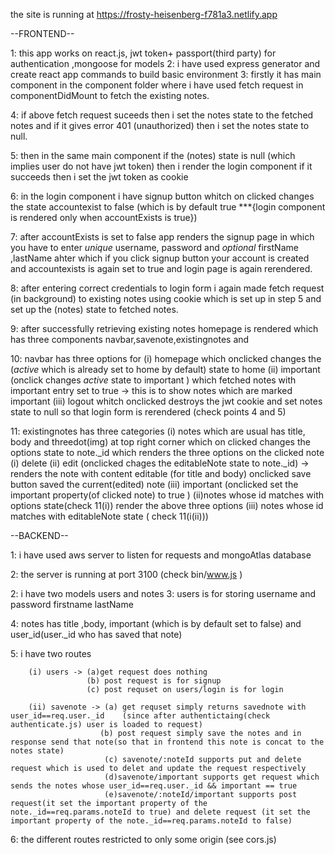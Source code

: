 
the site is running at https://frosty-heisenberg-f781a3.netlify.app

--FRONTEND--

1: this app works on react.js, jwt token+ passport(third party) for authentication ,mongoose for models 
2: i have used express generator and create react app commands to build basic environment
3: firstly it has main component in the component folder where i have used fetch request in componentDidMount to fetch the existing notes.

4: if above fetch request suceeds then i set the notes state to the fetched notes and if it gives error 401 (unauthorized) then i set the notes state to null.

5: then in the same main component if the (notes) state is null (which implies user do not have jwt token) then i render the login component if it succeeds then i set the jwt token as cookie 

6: in the login component i have signup button whitch on clicked changes the state accountexist to false (which is by default true ***{login component is rendered only when accountExists is true})

7: after accountExists is set to false app renders the signup page in which you have to enter *unique* username, password and *optional* firstName ,lastName ahter which if you click signup button your account is created and accountexists is again set to true and login page is again rerendered.

8: after entering correct credentials to login form i again made fetch request (in background) to existing notes using cookie which is set up in step 5 and set up the (notes) state to fetched notes.

9: after successfully retrieving existing notes homepage is rendered which has three components navbar,savenote,existingnotes and

10: navbar has three options for
        (i) homepage which onclicked changes the (*active* which is already set to home by default) state to home 
        (ii) important (onclick changes *active* state to important ) which fetched notes with important entry set to true -> this is to show notes which are marked important
        (iii) logout whitch onclicked destroys the jwt cookie and set notes state to null so that login form is rerendered (check points 4 and 5)

11: existingnotes has three categories 
        (i) notes which are usual has title, body and threedot(img) at top right corner which on clicked changes the options state to note._id which renders the three options on the clicked note 
                (i) delete
                (ii) edit (onclicked chages the editableNote state to note._id) -> renders the note with content editable (for title and body) onclicked save button saved the current(edited) note
                (iii) important (onclicked set the important property(of clicked note) to true )
        (ii)notes whose id matches with options state(check 11(i)) render the above three options
        (iii) notes whose id matches with editableNote state ( check 11(i(ii)))


--BACKEND--

1: i have used aws server to listen for requests and mongoAtlas database 

2: the server is running at port 3100 (check bin/www.js )

2: i have two models users and notes 
3: users is for storing username and password firstname lastName

4: notes has title ,body, important (which is by default set to false) and user_id(user._id who has saved that note)

5: i have two routes

        (i) users -> (a)get request does nothing
                     (b) post request is for signup
                     (c) post requset on users/login is for login

        (ii) savenote -> (a) get requset simply returns savednote with user_id==req.user._id    (since after authentictaing(check authenticate.js) user is loaded to request)
                        (b) post request simply save the notes and in response send that note(so that in frontend this note is concat to the notes state)
                         (c) savenote/:noteId supports put and delete request which is used to delet and update the request respectively
                         (d)savenote/important supports get request which sends the notes whose user_id==req.user._id && important == true
                         (e)savenote/:noteId/important supports post request(it set the important property of the note._id==req.params.noteId to true) and delete request (it set the important property of the note._id==req.params.noteId to false)

6: the different routes restricted to only some origin (see cors.js)
